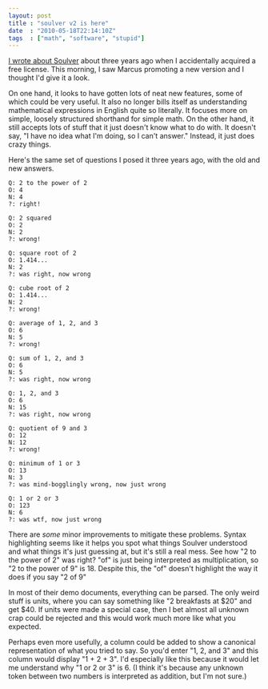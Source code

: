 ```yaml
---
layout: post
title : "soulver v2 is here"
date  : "2010-05-18T22:14:10Z"
tags  : ["math", "software", "stupid"]
---
```

[I wrote about Soulver](http://rjbs.manxome.org/rubric/entry/1465) about three years ago when I accidentally acquired a free license.  This morning, I saw Marcus promoting a new version and I thought I'd give it a look.

On one hand, it looks to have gotten lots of neat new features, some of which could be very useful.  It also no longer bills itself as understanding mathematical expressions in English quite so literally.  It focuses more on simple, loosely structured shorthand for simple math.  On the other hand, it still accepts lots of stuff that it just doesn't know what to do with.  It doesn't say, "I have no idea what I'm doing, so I can't answer."  Instead, it just does crazy things.

Here's the same set of questions I posed it three years ago, with the old and new answers.

    Q: 2 to the power of 2
    O: 4
    N: 4
    ?: right!

    Q: 2 squared
    O: 2
    N: 2
    ?: wrong!

    Q: square root of 2
    O: 1.414...
    N: 2
    ?: was right, now wrong

    Q: cube root of 2
    O: 1.414...
    N: 2
    ?: wrong!

    Q: average of 1, 2, and 3
    O: 6
    N: 5
    ?: wrong!

    Q: sum of 1, 2, and 3
    O: 6
    N: 5
    ?: was right, now wrong

    Q: 1, 2, and 3
    O: 6
    N: 15
    ?: was right, now wrong

    Q: quotient of 9 and 3
    O: 12
    N: 12
    ?: wrong!

    Q: minimum of 1 or 3
    O: 13
    N: 3
    ?: was mind-bogglingly wrong, now just wrong

    Q: 1 or 2 or 3
    O: 123
    N: 6
    ?: was wtf, now just wrong

There are *some* minor improvements to mitigate these problems.  Syntax highlighting seems like it helps you spot what things Soulver understood and what things it's just guessing at, but it's still a real mess.  See how "2 to the power of 2" was right?  "of" is just being interpreted as multiplication, so "2 to the power of 9" is 18.  Despite this, the "of" doesn't highlight the way it does if you say "2 of 9"

In most of their demo documents, everything can be parsed.  The only weird stuff is units, where you can say something like "2 breakfasts at $20" and get $40.  If units were made a special case, then I bet almost all unknown crap could be rejected and this would work much more like what you expected.

Perhaps even more usefully, a column could be added to show a canonical representation of what you tried to say.  So you'd enter "1, 2, and 3" and this column would display "1 + 2 + 3".  I'd especially like this because it would let me understand why "1 or 2 or 3" is 6.  (I think it's because any unknown token between two numbers is interpreted as addition, but I'm not sure.)
